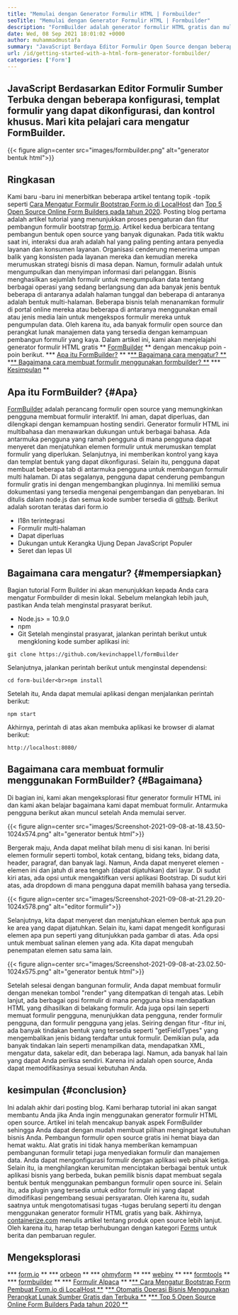 ```yaml
---
title: "Memulai dengan Generator Formulir HTML | Formbuilder" 
seoTitle: "Memulai dengan Generator Formulir HTML | Formbuilder" 
description: "FormBuilder adalah generator formulir HTML gratis dan multibahasa dengan antarmuka pengguna drag & drop. Ikuti tutorial ini untuk mempelajari cara mengaturnya di LocalHost." 
date: Wed, 08 Sep 2021 18:01:02 +0000
author: muhammadmustafa
summary: "JavaScript Berdaya Editor Formulir Open Source dengan beberapa konfigurasi, templat formulir yang dapat dikonfigurasi dan kontrol khusus. Mari kita pelajari cara mengatur FormBuilder." 
url: /id/getting-started-with-a-html-form-generator-formbuilder/
categories: ['Form']
---
```


## JavaScript Berdasarkan Editor Formulir Sumber Terbuka dengan beberapa konfigurasi, templat formulir yang dapat dikonfigurasi, dan kontrol khusus. Mari kita pelajari cara mengatur FormBuilder.

{{< figure align=center src="images/formbuilder.png" alt="generator bentuk html">}}


## **Ringkasan**
Kami baru -baru ini menerbitkan beberapa artikel tentang topik -topik seperti [Cara Mengatur Formulir Bootstrap Form.io di LocalHost][1] dan [Top 5 Open Source Online Form Builders pada tahun 2020][2]. Posting blog pertama adalah artikel tutorial yang menunjukkan proses pengaturan dan fitur pembangun formulir bootstrap [form.io][3]. Artikel kedua berbicara tentang pembangun bentuk open source yang banyak digunakan. Pada titik waktu saat ini, interaksi dua arah adalah hal yang paling penting antara penyedia layanan dan konsumen layanan. Organisasi cenderung menerima umpan balik yang konsisten pada layanan mereka dan kemudian mereka merumuskan strategi bisnis di masa depan. Namun, formulir adalah untuk mengumpulkan dan menyimpan informasi dari pelanggan. Bisnis menghasilkan sejumlah formulir untuk mengumpulkan data tentang berbagai operasi yang sedang berlangsung dan ada banyak jenis bentuk beberapa di antaranya adalah halaman tunggal dan beberapa di antaranya adalah bentuk multi-halaman. Beberapa bisnis telah menanamkan formulir di portal online mereka atau beberapa di antaranya menggunakan email atau jenis media lain untuk mengekspos formulir mereka untuk pengumpulan data.
Oleh karena itu, ada banyak formulir open source dan perangkat lunak manajemen data yang tersedia dengan kemampuan pembangun formulir yang kaya. Dalam artikel ini, kami akan menjelajahi generator formulir HTML gratis ** [FormBuilder][4] ** dengan mencakup poin -poin berikut.
  *** [Apa itu FormBuilder?][5] **
  *[** Bagaimana cara mengatur? **][6]
  *[** Bagaimana cara membuat formulir menggunakan formbuilder? **][7]
  *** [Kesimpulan][8] **

## Apa itu FormBuilder? {#Apa}
[FormBuilder][4] adalah perancang formulir open source yang memungkinkan pengguna membuat formulir interaktif. Ini aman, dapat diperluas, dan dilengkapi dengan kemampuan hosting sendiri. Generator formulir HTML ini multibahasa dan menawarkan dukungan untuk berbagai bahasa. Ada antarmuka pengguna yang ramah pengguna di mana pengguna dapat menyeret dan menjatuhkan elemen formulir untuk merumuskan templat formulir yang diperlukan. Selanjutnya, ini memberikan kontrol yang kaya dan templat bentuk yang dapat dikonfigurasi. Selain itu, pengguna dapat membuat beberapa tab di antarmuka pengguna untuk membangun formulir multi halaman. Di atas segalanya, pengguna dapat cenderung pembangun formulir gratis ini dengan mengembangkan pluginnya. Ini memiliki semua dokumentasi yang tersedia mengenai pengembangan dan penyebaran. Ini ditulis dalam node.js dan semua kode sumber tersedia di [github][9].
Berikut adalah sorotan teratas dari form.io
  * I18n terintegrasi
  * Formulir multi-halaman
  * Dapat diperluas
  * Dukungan untuk Kerangka Ujung Depan JavaScript Populer
  * Seret dan lepas UI

## Bagaimana cara mengatur? {#mempersiapkan}
Bagian tutorial Form Builder ini akan menunjukkan kepada Anda cara mengatur Formbuilder di mesin lokal.
Sebelum melangkah lebih jauh, pastikan Anda telah menginstal prasyarat berikut.
  * Node.js> = 10.9.0
  * npm
  * Git
Setelah menginstal prasyarat, jalankan perintah berikut untuk mengkloning kode sumber aplikasi ini:
```
git clone https://github.com/kevinchappell/formBuilder
```
Selanjutnya, jalankan perintah berikut untuk menginstal dependensi:
```
cd form-builder<br>npm install 
```
Setelah itu, Anda dapat memulai aplikasi dengan menjalankan perintah berikut:
```
npm start
```
Akhirnya, perintah di atas akan membuka aplikasi ke browser di alamat berikut:
```
http://localhost:8080/
```

## Bagaimana cara membuat formulir menggunakan FormBuilder? {#Bagaimana}
Di bagian ini, kami akan mengeksplorasi fitur generator formulir HTML ini dan kami akan belajar bagaimana kami dapat membuat formulir.
Antarmuka pengguna berikut akan muncul setelah Anda memulai server.

{{< figure align=center src="images/Screenshot-2021-09-08-at-18.43.50-1024x574.png" alt="generator bentuk html">}}

Bergerak maju, Anda dapat melihat bilah menu di sisi kanan. Ini berisi elemen formulir seperti tombol, kotak centang, bidang teks, bidang data, header, paragraf, dan banyak lagi. Namun, Anda dapat menyeret elemen -elemen ini dan jatuh di area tengah (dapat dijatuhkan) dari layar. Di sudut kiri atas, ada opsi untuk mengaktifkan versi aplikasi Bootstrap. Di sudut kiri atas, ada dropdown di mana pengguna dapat memilih bahasa yang tersedia.

{{< figure align=center src="images/Screenshot-2021-09-08-at-21.29.20-1024x578.png" alt="editor formulir">}}

Selanjutnya, kita dapat menyeret dan menjatuhkan elemen bentuk apa pun ke area yang dapat dijatuhkan. Selain itu, kami dapat mengedit konfigurasi elemen apa pun seperti yang ditunjukkan pada gambar di atas. Ada opsi untuk membuat salinan elemen yang ada. Kita dapat mengubah penempatan elemen satu sama lain.

{{< figure align=center src="images/Screenshot-2021-09-08-at-23.02.50-1024x575.png" alt="generator bentuk html">}}

Setelah selesai dengan bangunan formulir, Anda dapat membuat formulir dengan menekan tombol "render" yang ditempatkan di tengah atas. Lebih lanjut, ada berbagai opsi formulir di mana pengguna bisa mendapatkan HTML yang dihasilkan di belakang formulir. Ada juga opsi lain seperti memuat formulir pengguna, menunjukkan data pengguna, render formulir pengguna, dan formulir pengguna yang jelas. Seiring dengan fitur -fitur ini, ada banyak tindakan bentuk yang tersedia seperti "getFieldTypes" yang mengembalikan jenis bidang terdaftar untuk formulir. Demikian pula, ada banyak tindakan lain seperti menampilkan data, mendapatkan XML, mengatur data, sakelar edit, dan beberapa lagi. Namun, ada banyak hal lain yang dapat Anda periksa sendiri. Karena ini adalah open source, Anda dapat memodifikasinya sesuai kebutuhan Anda.

## kesimpulan {#conclusion}
Ini adalah akhir dari posting blog. Kami berharap tutorial ini akan sangat membantu Anda jika Anda ingin menggunakan generator formulir HTML open source. Artikel ini telah mencakup banyak aspek FormBuilder sehingga Anda dapat dengan mudah membuat pilihan mengingat kebutuhan bisnis Anda. Pembangun formulir open source gratis ini hemat biaya dan hemat waktu. Alat gratis ini tidak hanya memberikan kemampuan pembangunan formulir tetapi juga menyediakan formulir dan manajemen data. Anda dapat mengonfigurasi formulir dengan aplikasi web pihak ketiga. Selain itu, ia menghilangkan kerumitan menciptakan berbagai bentuk untuk aplikasi bisnis yang berbeda, bukan pemilik bisnis dapat membuat segala bentuk bentuk menggunakan pembangun formulir open source ini. Selain itu, ada plugin yang tersedia untuk editor formulir ini yang dapat dimodifikasi pengembang sesuai persyaratan. Oleh karena itu, sudah saatnya untuk mengotomatisasi tugas -tugas berulang seperti itu dengan menggunakan generator formulir HTML gratis yang baik.
Akhirnya, [containerize.com][10] menulis artikel tentang produk open source lebih lanjut. Oleh karena itu, harap tetap berhubungan dengan kategori [Forms][11] untuk berita dan pembaruan reguler.

## Mengeksplorasi
  *** [form.io][3] **
  *** [orbeon][12] **
  *** [ohmyform][13] **
  *** [webiny][14] **
  *** [formtools][15] **
  *** [formbuilder][4] **
  *** [Formulir Alpaca][16] **
  *[** Cara Mengatur Bootstrap Form Pembuat Form.io di LocalHost **][1]
  *[** Otomatis Operasi Bisnis Menggunakan Perangkat Lunak Sumber Gratis dan Terbuka **][17]
  *[** Top 5 Open Source Online Form Builders Pada tahun 2020 **][2]

  
[1]: https://blog.containerize.com/form/how-to-setup-bootstrap-form-creator-formio-on-localhost/
[2]: https://blog.containerize.com/form/top-5-open-source-online-form-builders-in-year-2020/
[3]: https://products.containerize.com/form/formio/
[4]: https://products.containerize.com/form/formbuilder/
[5]: #what
[6]: #setup
[7]: #how
[8]: #Conclusion
[9]: https://github.com/kevinchappell/formBuilder
[10]: https://www.containerize.com/
[11]: https://products.containerize.com/healthcare-technologies/
[12]: https://products.containerize.com/form/orbeon/
[13]: https://products.containerize.com/form/ohmyform/
[14]: https://products.containerize.com/form/webiny/
[15]: https://products.containerize.com/form/formtools/
[16]: https://products.containerize.com/form/alpaca/
[17]: https://blog.containerize.com/blogging/automate-business-operations-using-open-source-software/

